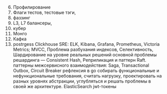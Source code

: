 6. Профилирование
10. Флаги тестов, тестовые тэги, 
11. фаззинг
14. L3, L7 балансеры, 
15. кубер
16. Монго
19. Кафка
21. postrgess
Clickhouse
SRE: ELK, Kibana, Grafana, Prometheus, Victoria Metrics; 
MVCC, 
Проблема разбухания индексов, 
Селективность, 
Шардирование на уровне реальных решений основной проблемы решардинга — Consistent Hash, 
Реприликация и паттерн Raft.  
паттерны межсервисного взаимодействия: Saga, Transactional Outbox, Circuit Breaker
рефлексия в go
собирать функциональные и нефункциональные требования, считать нагрузку, проектировать на разных уровнях абстракции, углубляться и решать проблемы в своей же архитектуре. 
ElasticSearch
jwt-токены
